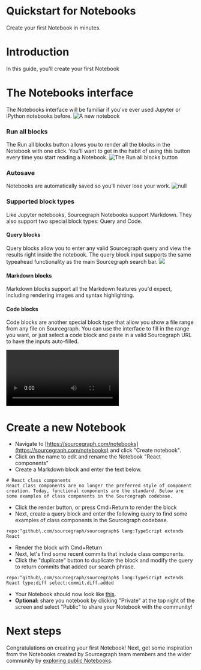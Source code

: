 <!-- TODO: Get all images uploaded to GCP -->
# Quickstart for Notebooks
Create your first Notebook in minutes.
# Introduction
In this guide, you'll create your first Notebook
# The Notebooks interface
The Notebooks interface will be familiar if you've ever used Jupyter or iPython notebooks before.
![A new notebook](https://storage.googleapis.com/sourcegraph-assets/docs/images/notebooks/notebooks_ui_overview)
### Run all blocks
The Run all blocks button allows you to render all the blocks in the Notebook with one click. You'll want to get in the habit of using this button every time you start reading a Notebook.
![The Run all blocks button](https://storage.googleapis.com/sourcegraph-assets/docs/images/notebooks/notebooks_run_all.jpeg)
### Autosave
Notebooks are automatically saved so you'll never lose your work.
![null](https://storage.googleapis.com/sourcegraph-assets/docs/images/notebooks/notebooks_autosave.jpeg)
### Supported block types
Like Jupyter notebooks, Sourcegraph Notebooks support Markdown. They also support two special block types: Query and Code.

#### Query blocks
Query blocks allow you to enter any valid Sourcegraph query and view the results right inside the notebook. The query block input supports the same typeahead functionality as the main Sourcegraph search bar.
![](https://storage.googleapis.com/sourcegraph-assets/docs/images/notebooks/notebooks_query_block)

#### Markdown blocks
Markdown blocks support all the Markdown features you'd expect, including rendering images and syntax highlighting.

#### Code blocks
Code blocks are another special block type that allow you show a file range from any file on Sourcegraph. You can use the interface to fill in the range you want, or just select a code block and paste in a valid Sourcegraph URL to have the inputs auto-filled.

<video controls autoplay>
  <source src="https://storage.googleapis.com/sourcegraph-assets/docs/images/notebooks/notebooks_code_block.mp4" type="video/mp4">
</video>

# Create a new Notebook
- Navigate to [https://sourcegraph.com/notebooks](https://sourcegraph.com/notebooks) and click "Create notebook".
- Click on the name to edit and rename the Notebook "React components"
- Create a Markdown block and enter the text below.

```
# React class components
React class components are no longer the preferred style of component creation. Today, functional components are the standard. Below are some examples of class components in the Sourcegraph codebase.

```
- Click the render button, or press Cmd+Return to render the block
- Next, create a query block and enter the following query to find some examples of class components in the Sourcegraph codebase.


```
repo:^github\.com/sourcegraph/sourcegraph$ lang:TypeScript extends React
```

- Render the block with Cmd+Return
- Next, let's find some recent commits that include class components.
- Click the "duplicate" button to duplicate the block and modify the query to return commits that added our search phrase.


```
repo:^github\.com/sourcegraph/sourcegraph$ lang:TypeScript extends React type:diff select:commit.diff.added
```

- Your Notebook should now look like [this](https://sourcegraph.com/notebooks/Tm90ZWJvb2s6MTE4).
- **Optional:** share you notebook by clicking "Private" at the top right of the screen and select "Public" to share your Notebook with the community!

# Next steps
Congratulations on creating your first Notebook! Next, get some inspiration from the Notebooks created by Sourcegraph team members and the wider community by [exploring public Notebooks](https://sourcegraph.com/notebooks?tab=explore).
